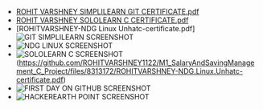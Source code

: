 
 * [ROHIT VARSHNEY SIMPLILEARN GIT CERTIFICATE.pdf](https://github.com/ROHITVARSHNEY1122/M1_SalaryAndSavingManagement_C_Project/files/8313170/ROHIT.VARSHNEY.SIMPLILEARN.GIT.CERTIFICATE.pdf)
* [ROHIT VARSHNEY SOLOLEARN C CERTIFICATE.pdf](https://github.com/ROHITVARSHNEY1122/M1_SalaryAndSavingManagement_C_Project/files/8313171/ROHIT.VARSHNEY.SOLOLEARN.C.CERTIFICATE.pdf)
* [ROHITVARSHNEY-NDG Linux Unhatc-certificate.pdf]![GIT SIMPLILEARN SCREENSHOT](https://user-images.githubusercontent.com/101577287/160122366-ec54ad17-9138-4233-9cf3-03b28977c3f7.png)
* ![NDG LINUX SCREENSHOT](https://user-images.githubusercontent.com/101577287/160122378-8a887b3b-f9c7-4554-92cd-90e659500e2b.png)
* ![SOLOLEARN C SCREENSHOT](https://user-images.githubusercontent.com/101577287/160122385-b7f220f7-95ef-4738-a852-7b21377080be.png)
(https://github.com/ROHITVARSHNEY1122/M1_SalaryAndSavingManagement_C_Project/files/8313172/ROHITVARSHNEY-NDG.Linux.Unhatc-certificate.pdf)
* ![FIRST DAY ON GITHUB SCREENSHOT](https://user-images.githubusercontent.com/101577287/160121629-46245e45-4068-4e71-9624-30f1afecd95c.png)
* ![HACKEREARTH POINT SCREENSHOT](https://user-images.githubusercontent.com/101577287/160121641-1a0f6bee-0682-4816-8244-f9777e3dd274.png)
